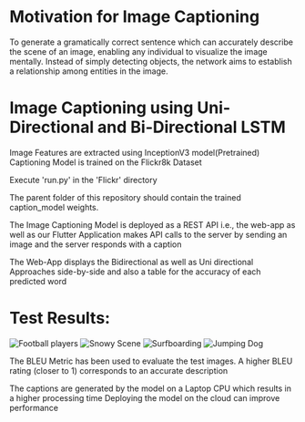 # Motivation for Image Captioning

To generate a gramatically correct sentence which can accurately describe the scene of an image, enabling any individual to visualize the image mentally. Instead of simply detecting objects, the network aims to establish a relationship among entities in the image.

# Image Captioning using Uni-Directional and Bi-Directional LSTM

Image Features are extracted using InceptionV3 model(Pretrained) 
Captioning Model is trained on the Flickr8k Dataset

Execute 'run.py' in the 'Flickr' directory

The parent folder of this repository should contain the trained caption_model weights.

The Image Captioning Model is deployed as a REST API i.e., the web-app as well as our Flutter Application makes API calls to the server by sending an image and the server responds with a caption

The Web-App displays the Bidirectional as well as Uni directional Approaches side-by-side and also a table for the accuracy of each predicted word

# Test Results:
![Football players](https://github.com/hasnainroopawalla/Image-Captioning-Scene-Descriptor/blob/master/images/Capture.JPG)
![Snowy Scene](https://github.com/hasnainroopawalla/Image-Captioning-Scene-Descriptor/blob/master/images/Capture1.JPG)
![Surfboarding](https://github.com/hasnainroopawalla/Image-Captioning-Scene-Descriptor/blob/master/images/Capture4.JPG)
![Jumping Dog](https://github.com/hasnainroopawalla/Image-Captioning-Scene-Descriptor/blob/master/images/Capture7.JPG)

The BLEU Metric has been used to evaluate the test images. A higher BLEU rating (closer to 1) corresponds to an accurate description

The captions are generated by the model on a Laptop CPU which results in a higher processing time
Deploying the model on the cloud can improve performance
